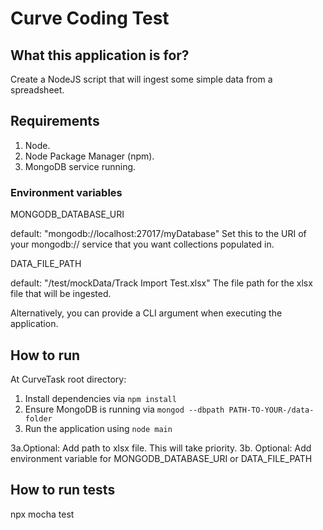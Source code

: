 
# Curve Coding Test

## What this application is for?

Create a NodeJS script that will ingest some simple data from a spreadsheet.

## Requirements

1. Node.
2. Node Package Manager (npm).
2. MongoDB service running.


### Environment variables

MONGODB_DATABASE_URI

default: "mongodb://localhost:27017/myDatabase"
Set this to the URI of your mongodb:// service that you want collections populated in.


DATA_FILE_PATH

default: "/test/mockData/Track Import Test.xlsx"
The file path for the xlsx file that will be ingested.

Alternatively, you can provide a CLI argument when executing the application.



## How to run

At CurveTask root directory: 
1. Install dependencies via `npm install`
2. Ensure MongoDB is running via `mongod --dbpath PATH-TO-YOUR-/data-folder`
3. Run the application using `node main` 

3a.Optional: Add path to xlsx file. This will take priority.
3b. Optional: Add environment variable for MONGODB_DATABASE_URI or DATA_FILE_PATH


## How to run tests

npx mocha test
